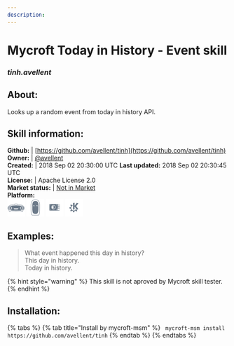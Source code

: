 ```yaml
---  
description:   
---  
```

# Mycroft Today in History - Event skill  
### _tinh.avellent_  
## About:  
Looks up a random event from today in history API.

## Skill information:  
**Github:** | [https://github.com/avellent/tinh](https://github.com/avellent/tinh)  
**Owner:** | [@avellent](https://github.com/avellent)  
**Created:** | 2018 Sep 02 20:30:00 UTC  **Last updated:** 2018 Sep 02 20:30:45 UTC  
**License:** | Apache License 2.0  
**Market status:** | [Not in Market](https://market.mycroft.ai/skill/)  
**Platform:**  
 ![](../.gitbook/assets/mark-1-icon.png)  ![](../.gitbook/assets/mark-2-icon.png)  ![](../.gitbook/assets/picroft-icon.png)  ![](../.gitbook/assets/kde.png)   
## Examples:  
> What event happened this day in history?  
> This day in history.  
> Today in history.  
  
{% hint style="warning" %}
This skill is not aproved by Mycroft skill tester.
{% endhint %}
    
## Installation:  
{% tabs %}
{% tab title="Install by mycroft-msm" %}
``` mycroft-msm install https://github.com/avellent/tinh```
{% endtab %}
  {% endtabs %}
  